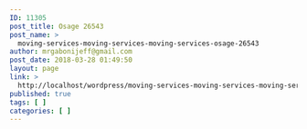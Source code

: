 ```yaml
---
ID: 11305
post_title: Osage 26543
post_name: >
  moving-services-moving-services-moving-services-osage-26543
author: mrgabonijeff@gmail.com
post_date: 2018-03-28 01:49:50
layout: page
link: >
  http://localhost/wordpress/moving-services-moving-services-moving-services-osage-26543/
published: true
tags: [ ]
categories: [ ]
---
```

